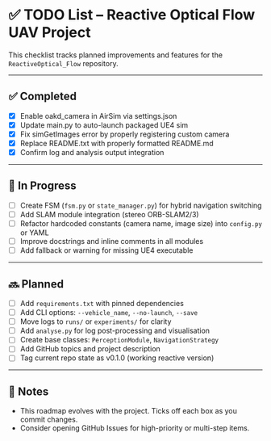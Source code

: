 # ✅ TODO List – Reactive Optical Flow UAV Project

This checklist tracks planned improvements and features for the `ReactiveOptical_Flow` repository.

---

## ✅ Completed
- [x] Enable oakd_camera in AirSim via settings.json
- [x] Update main.py to auto-launch packaged UE4 sim
- [x] Fix simGetImages error by properly registering custom camera
- [x] Replace README.txt with properly formatted README.md
- [x] Confirm log and analysis output integration

---

## 🚧 In Progress
- [ ] Create FSM (`fsm.py` or `state_manager.py`) for hybrid navigation switching
- [ ] Add SLAM module integration (stereo ORB-SLAM2/3)
- [ ] Refactor hardcoded constants (camera name, image size) into `config.py` or YAML
- [ ] Improve docstrings and inline comments in all modules
- [ ] Add fallback or warning for missing UE4 executable

---

## 🔜 Planned
- [ ] Add `requirements.txt` with pinned dependencies
- [ ] Add CLI options: `--vehicle_name`, `--no-launch`, `--save`
- [ ] Move logs to `runs/` or `experiments/` for clarity
- [ ] Add `analyse.py` for log post-processing and visualisation
- [ ] Create base classes: `PerceptionModule`, `NavigationStrategy`
- [ ] Add GitHub topics and project description
- [ ] Tag current repo state as v0.1.0 (working reactive version)

---

## 📌 Notes
- This roadmap evolves with the project. Ticks off each box as you commit changes.
- Consider opening GitHub Issues for high-priority or multi-step items.
